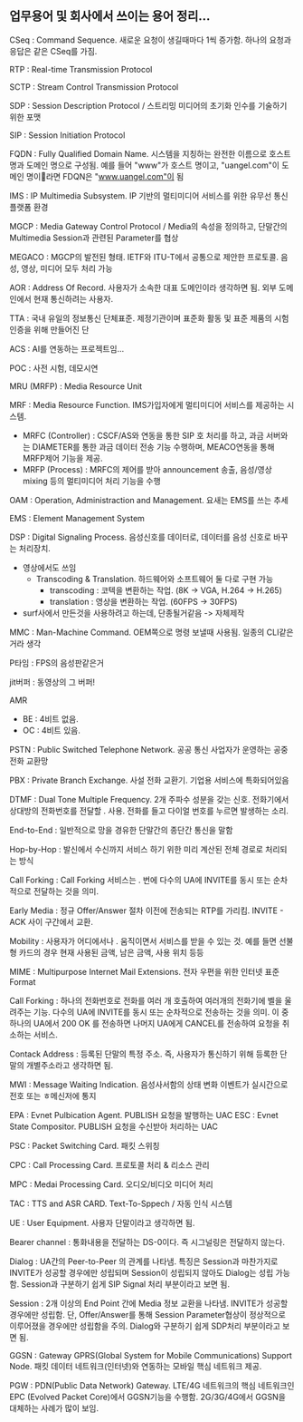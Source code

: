 ## 업무용어 및 회사에서 쓰이는 용어 정리...

CSeq : Command Sequence. 새로운 요청이 생길때마다 1씩 증가함. 하나의 요청과 응답은 같은 CSeq를 가짐.

RTP : Real-time Transmission Protocol

SCTP : Stream Control Transmission Protocol

SDP : Session Description Protocol / 스트리밍 미디어의 초기화 인수를 기술하기 위한 포맷

SIP : Session Initiation Protocol

FQDN : Fully Qualified Domain Name. 시스템을 지칭하는 완전한 이름으로 호스트 명과 도메인 명으로 구성됨. 예를 들어 "www"가 호스트 명이고, "uangel.com"이 도메인 명이라면 FDQN은 "www.uangel.com"이 됨

IMS : IP Multimedia Subsystem. IP 기반의 멀티미디어 서비스를 위한 유무선 통신 플랫폼 환경

MGCP : Media Gateway Control Protocol / Media의 속성을 정의하고, 단말간의 Multimedia Session과 관련된 Parameter를 협상

MEGACO : MGCP의 발전된 형태. IETF와 ITU-T에서 공통으로 제안한 프로토콜. 음성, 영상, 미디어 모두 처리 가능

AOR : Address Of Record. 사용자가 소속한 대표 도메인이라 생각하면 됨. 외부 도메인에서 현재 통신하려는 사용자.

TTA : 국내 유일의 정보통신 단체표준. 제정기관이며 표준화 활동 및 표준 제품의 시험인증을 위해 만들어진 단

ACS : AI를 연동하는 프로젝트임...

POC : 사전 시험, 데모시연

MRU (MRFP) : Media Resource Unit

MRF : Media Resource Function. IMS가입자에게 멀티미디어 서비스를 제공하는 시스템.
- MRFC (Controller) : CSCF/AS와 연동을 통한 SIP 호 처리를 하고, 과금 서버와는 DIAMETER를 통한 과금 데이터 전송 기능 수행하며, MEACO연동을 통해 MRFP제어 기능을 제공.
- MRFP (Process) : MRFC의 제어를 받아 announcement 송출, 음성/영상 mixing 등의 멀티미디어 처리 기능을 수행

OAM : Operation, Administraction and Management. 요새는 EMS를 쓰는 추세

EMS : Element Management System 

DSP : Digital Signaling Process. 음성신호를 데이터로, 데이터를 음성 신호로 바꾸는 처리장치.
- 영상에서도 쓰임
  - Transcoding & Translation. 하드웨어와 소프트웨어 둘 다로 구현 가능
    - transcoding : 코텍을 변환하는 작업. (8K -> VGA, H.264 -> H.265)
    - translation : 영상을 변환하는 작업. (60FPS -> 30FPS)
- surf사에서 만든것을 사용하려고 하는데, 단종될거같음 -> 자체제작

MMC : Man-Machine Command. OEM쪽으로 명령 보낼때 사용됨. 일종의 CLI같은거라 생각

P타임 : FPS의 음성판같은거

jit버퍼 : 동영상의 그 버퍼!

AMR
- BE : 4비트 없음. 
- OC : 4비트 있음.

PSTN : Public Switched Telephone Network. 공공 통신 사업자가 운영하는 공중 전화 교환망

PBX : Private Branch Exchange. 사설 전화 교환기. 기업용 서비스에 특화되어있음 

DTMF : Dual Tone Multiple Frequency. 2개 주파수 성분을 갖는 신호. 전화기에서 상대방의 전화번호를 전달할 . 사용. 전화를 들고 다이얼 번호를 누르면 발생하는 소리.

End-to-End : 일반적으로 망을 경유한 단말간의 종단간 통신을 말함

Hop-by-Hop : 발신에서 수신까지 서비스 하기 위한 미리 계산된 전체 경로로 처리되는 방식

Call Forking : Call Forking 서비스는 . 번에 다수의 UA에 INVITE를 동시 또는 순차적으로 전달하는 것을 의미.

Early Media : 정규 Offer/Answer 절차 이전에 전송되는 RTP를 가리킴. INVITE - ACK 사이 구간에서 교환.

Mobility : 사용자가 어디에서나 . 움직이면서 서비스를 받을 수 있는 것. 예를 들면 선불형 카드의 경우 현재 사용된 금액, 남은 금액, 사용 위치 등등

MIME : Multipurpose Internet Mail Extensions. 전자 우편을 위한 인터넷 표준 Format

Call Forking : 하나의 전화번호로 전화를 여러 개 호출하여 여러개의 전화기에 벨을 울려주는 기능. 다수의 UA에 INVITE를 동시 또는 순차적으로 전송하는 것을 의미. 이 중 하나의 UA에서 200 OK 를 전송하면 나머지  UA에게 CANCEL를 전송하여 요청을 취소하는 서비스.

Contack Address : 등록된 단말의 특정 주소. 즉, 사용자가 통신하기 위해 등록한 단말의 개별주소라고 생각하면 됨.

MWI : Message Waiting Indication. 음성사서함의 상태 변화 이벤트가 실시간으로 전호 또는 ㅎ메신저에 통지

EPA : Evnet Pulbication Agent. PUBLISH 요청을 발행하는 UAC
ESC : Evnet State Compositor. PUBLISH 요청을 수신받아 처리하는 UAC

PSC : Packet Switching Card. 패킷 스위칭

CPC : Call Processing Card. 프로토콜 처리 & 리소스 관리

MPC : Medai Processing Card. 오디오/비디오 미디어 처리

TAC : TTS and ASR CARD. Text-To-Sppech / 자동 인식 시스템

UE : User Equipment. 사용자 단말이라고 생각하면 됨.

Bearer channel : 통화내용을 전달하는 DS-0이다. 즉 시그널링은 전달하지 않는다.

Dialog : UA간의 Peer-to-Peer 의 관계를 나타냄. 특징은 Session과 마찬가지로 INVITE가 성공할 경우에만 성립되며 Session이 성립되지 않아도 Dialog는 성립 가능함. Session과 구분하기 쉽게 SIP Signal 처리 부분이라고 보면 됨.

Session : 2개 이상의 End Point 간에 Media 정보 교환을 나타냄. INVITE가 성공할 경우에만 성립함. 단, Offer/Answer를 통해 Session Parameter협상이 정상적으로 이루어졌을 경우에만 성립함을 주의. Dialog와 구분하기 쉽게 SDP처리 부분이라고 보면 됨.

GGSN : Gateway GPRS(Global System for Mobile Communications) Support Node. 패킷 데이터 네트워크(인터넷)와 연동하는 모바일 핵심 네트워크 제공.

PGW : PDN(Public Data Network) Gateway. LTE/4G 네트워크의 핵심 네트워크인 EPC (Evolved Packet Core)에서 GGSN기능을 수행함. 2G/3G/4G에서 GGSN을 대체하는 사례가 많이 보임.
